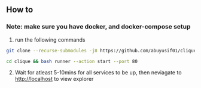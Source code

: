 
## How to

### Note: make sure you have docker, and docker-compose setup

1. run the following commands
 
```bash
git clone --recurse-submodules -j8 https://github.com/abuyusif01/clique

cd clique && bash runner --action start --port 80
```

2. Wait for atleast 5-10mins for all services to be up, then neviagate to <http://localhost> to view explorer
